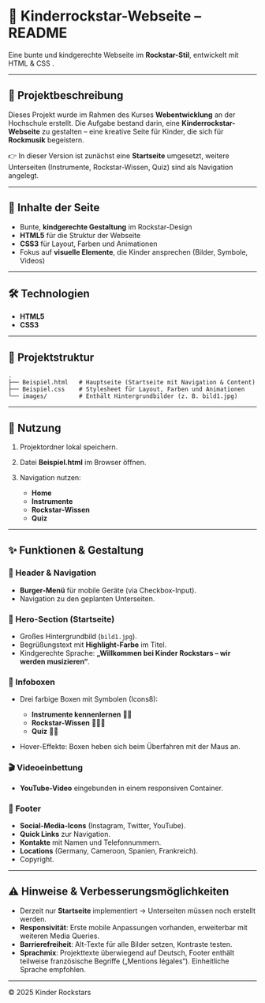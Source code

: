 # 🎸 Kinderrockstar-Webseite – README

Eine bunte und kindgerechte Webseite im **Rockstar-Stil**, entwickelt mit HTML & CSS .

---

## 📌 Projektbeschreibung

Dieses Projekt wurde im Rahmen des Kurses **Webentwicklung** an der Hochschule erstellt.
Die Aufgabe bestand darin, eine **Kinderrockstar-Webseite** zu gestalten – eine kreative Seite für Kinder, die sich für **Rockmusik** begeistern.

👉 In dieser Version ist zunächst eine **Startseite** umgesetzt, weitere Unterseiten (Instrumente, Rockstar-Wissen, Quiz) sind als Navigation angelegt.

---

## 🎨 Inhalte der Seite

* Bunte, **kindgerechte Gestaltung** im Rockstar-Design
* **HTML5** für die Struktur der Webseite
* **CSS3** für Layout, Farben und Animationen
* Fokus auf **visuelle Elemente**, die Kinder ansprechen (Bilder, Symbole, Videos)

---

## 🛠️ Technologien

* **HTML5**
* **CSS3**

---

## 📂 Projektstruktur

```
.
├── Beispiel.html   # Hauptseite (Startseite mit Navigation & Content)
├── Beispiel.css    # Stylesheet für Layout, Farben und Animationen
└── images/         # Enthält Hintergrundbilder (z. B. bild1.jpg)
```

---

## 🚀 Nutzung

1. Projektordner lokal speichern.
2. Datei **Beispiel.html** im Browser öffnen.
3. Navigation nutzen:

   * **Home**
   * **Instrumente**
   * **Rockstar-Wissen**
   * **Quiz**

---

## ✨ Funktionen & Gestaltung

### 🌟 Header & Navigation

* **Burger-Menü** für mobile Geräte (via Checkbox-Input).
* Navigation zu den geplanten Unterseiten.

### 🎵 Hero-Section (Startseite)

* Großes Hintergrundbild (`bild1.jpg`).
* Begrüßungstext mit **Highlight-Farbe** im Titel.
* Kindgerechte Sprache: **„Willkommen bei Kinder Rockstars – wir werden musizieren“**.

### 🥁 Infoboxen

* Drei farbige Boxen mit Symbolen (Icons8):

  * **Instrumente kennenlernen** 🎸🥁
  * **Rockstar-Wissen** 🎤👩‍🎤
  * **Quiz** 🧠🎶
* Hover-Effekte: Boxen heben sich beim Überfahren mit der Maus an.

### 🎬 Videoeinbettung

* **YouTube-Video** eingebunden in einem responsiven Container.

### 📍 Footer

* **Social-Media-Icons** (Instagram, Twitter, YouTube).
* **Quick Links** zur Navigation.
* **Kontakte** mit Namen und Telefonnummern.
* **Locations** (Germany, Cameroon, Spanien, Frankreich).
* Copyright.

---

## ⚠️ Hinweise & Verbesserungsmöglichkeiten

* Derzeit nur **Startseite** implementiert → Unterseiten müssen noch erstellt werden.
* **Responsivität**: Erste mobile Anpassungen vorhanden, erweiterbar mit weiteren Media Queries.
* **Barrierefreiheit**: Alt-Texte für alle Bilder setzen, Kontraste testen.
* **Sprachmix**: Projekttexte überwiegend auf Deutsch, Footer enthält teilweise französische Begriffe („Mentions légales“). Einheitliche Sprache empfohlen.

---


© 2025 Kinder Rockstars

 